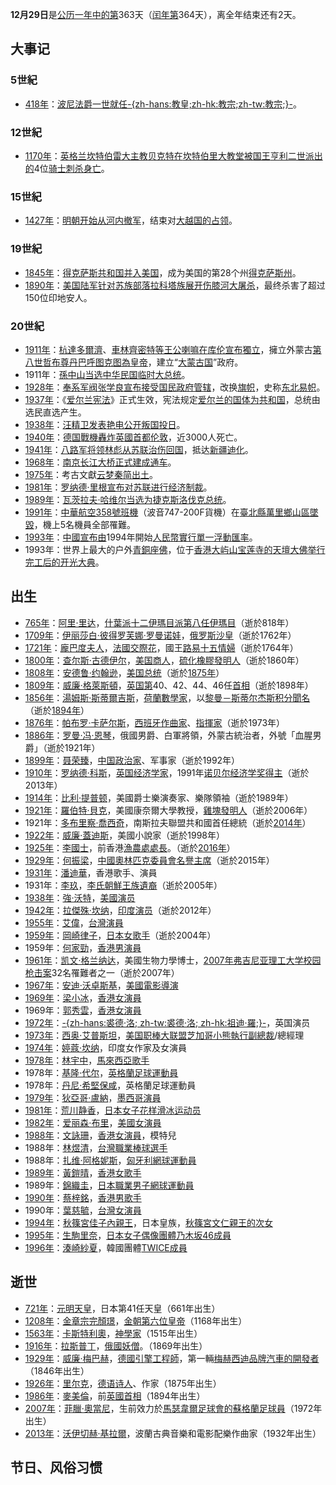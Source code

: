 **12月29日**是[公历一年中的第](https://zh.wikipedia.org/wiki/公历 "wikilink")363天（[闰年第](../Page/闰年.md "wikilink")364天），离全年结束还有2天。

## 大事记

### 5世紀

  - [418年](../Page/418年.md "wikilink")：[波尼法爵一世就任](https://zh.wikipedia.org/wiki/博義一世 "wikilink")[-{zh-hans:教皇;zh-hk:教宗;zh-tw:教宗;}-](../Page/教宗.md "wikilink")。

### 12世紀

  - [1170年](https://zh.wikipedia.org/wiki/1170年 "wikilink")：[英格兰](../Page/英格兰.md "wikilink")[坎特伯雷大主教](../Page/坎特伯雷大主教.md "wikilink")[贝克特在](../Page/托马斯·贝克特.md "wikilink")[坎特伯里大教堂被国王](https://zh.wikipedia.org/wiki/坎特伯里大教堂 "wikilink")[亨利二世派出的](../Page/亨利二世_\(英格兰\).md "wikilink")4位[骑士刺杀身亡](../Page/骑士.md "wikilink")。

### 15世紀

  - [1427年](https://zh.wikipedia.org/wiki/1427年 "wikilink")：[明朝开始从](../Page/明朝.md "wikilink")[河内撤军](https://zh.wikipedia.org/wiki/河内 "wikilink")，结束对[大越国的占领](https://zh.wikipedia.org/wiki/大越 "wikilink")。

### 19世紀

  - [1845年](https://zh.wikipedia.org/wiki/1845年 "wikilink")：[得克萨斯共和国并入](https://zh.wikipedia.org/wiki/得克萨斯共和国 "wikilink")[美国](../Page/美国.md "wikilink")，成为美国的第28个州[得克萨斯州](https://zh.wikipedia.org/wiki/得克萨斯州 "wikilink")。
  - [1890年](../Page/1890年.md "wikilink")：[美国陆军针对](../Page/美国陆军.md "wikilink")[苏族部落](../Page/苏族.md "wikilink")[拉科塔族展开](../Page/拉科塔族.md "wikilink")[伤膝河大屠杀](../Page/伤膝河大屠杀.md "wikilink")，最终杀害了超过150位印地安人。

### 20世紀

  - [1911年](../Page/1911年.md "wikilink")：[杭達多爾濟](../Page/杭達多爾濟.md "wikilink")、[車林齊密特等王公喇嘛在](https://zh.wikipedia.org/wiki/車林齊密特 "wikilink")[库伦宣布](https://zh.wikipedia.org/wiki/库伦 "wikilink")[獨立](https://zh.wikipedia.org/wiki/外蒙古獨立 "wikilink")，擁立外蒙古[第八世哲布尊丹巴呼图克图為](https://zh.wikipedia.org/wiki/第八世哲布尊丹巴呼图克图 "wikilink")[皇帝](../Page/皇帝.md "wikilink")，建立“[大蒙古国](../Page/博克多汗国.md "wikilink")”政府。
  - 1911年：[孫中山当选](../Page/孫中山.md "wikilink")[中华民国临时大总统](../Page/中華民國大總統.md "wikilink")。
  - [1928年](../Page/1928年.md "wikilink")：[奉系军阀](https://zh.wikipedia.org/wiki/奉系军阀 "wikilink")[张学良宣布接受](../Page/张学良.md "wikilink")[国民政府管辖](https://zh.wikipedia.org/wiki/国民政府 "wikilink")，改换[旗帜](https://zh.wikipedia.org/wiki/旗帜 "wikilink")，史称[东北易帜](../Page/东北易帜.md "wikilink")。
  - [1937年](../Page/1937年.md "wikilink")：《[爱尔兰宪法](https://zh.wikipedia.org/wiki/爱尔兰宪法 "wikilink")》正式生效，宪法规定[爱尔兰的国体为](https://zh.wikipedia.org/wiki/爱尔兰共和国 "wikilink")[共和国](https://zh.wikipedia.org/wiki/共和国 "wikilink")，总统由选民直选产生。
  - [1938年](../Page/1938年.md "wikilink")：[汪精卫发表](../Page/汪精卫.md "wikilink")[艳电公开叛国投日](https://zh.wikipedia.org/wiki/艳电 "wikilink")。
  - [1940年](../Page/1940年.md "wikilink")：[德国戰機轟炸](../Page/納粹德國.md "wikilink")[英國首都](https://zh.wikipedia.org/wiki/英國 "wikilink")[伦敦](../Page/伦敦.md "wikilink")，近3000人死亡。
  - [1941年](../Page/1941年.md "wikilink")：[八路军将领](../Page/八路军.md "wikilink")[林彪从](../Page/林彪.md "wikilink")[苏联治伤回国](../Page/苏联.md "wikilink")，抵达[新疆](https://zh.wikipedia.org/wiki/新疆 "wikilink")[迪化](https://zh.wikipedia.org/wiki/迪化 "wikilink")。
  - [1968年](../Page/1968年.md "wikilink")：[南京长江大桥正式建成通车](../Page/南京长江大桥.md "wikilink")。
  - [1975年](../Page/1975年.md "wikilink")：考古文獻[云梦秦简出土](https://zh.wikipedia.org/wiki/云梦秦简 "wikilink")。
  - [1981年](../Page/1981年.md "wikilink")：[罗纳德·里根宣布对](../Page/罗纳德·里根.md "wikilink")[苏联进行](../Page/苏联.md "wikilink")[经济制裁](https://zh.wikipedia.org/wiki/经济制裁 "wikilink")。
  - [1989年](../Page/1989年.md "wikilink")：[瓦茨拉夫·哈维尔当选为](../Page/瓦茨拉夫·哈维尔.md "wikilink")[捷克斯洛伐克总统](https://zh.wikipedia.org/wiki/捷克斯洛伐克 "wikilink")。
  - [1991年](../Page/1991年.md "wikilink")：[中華航空358號班機](https://zh.wikipedia.org/wiki/中華航空358號班機 "wikilink")（波音747-200F貨機）在[臺北縣](https://zh.wikipedia.org/wiki/新北市 "wikilink")[萬里鄉山區墜毀](../Page/萬里區.md "wikilink")，機上5名機員全部罹難。
  - [1993年](../Page/1993年.md "wikilink")：[中國宣布由](../Page/中國.md "wikilink")1994年開始[人民幣實行單一浮動匯率](https://zh.wikipedia.org/wiki/人民幣 "wikilink")。
  - 1993年：世界上最大的户外[青銅座](https://zh.wikipedia.org/wiki/青銅 "wikilink")[佛](../Page/佛.md "wikilink")，位于[香港](../Page/香港.md "wikilink")[大屿山](https://zh.wikipedia.org/wiki/大屿山 "wikilink")[宝莲寺的](https://zh.wikipedia.org/wiki/宝莲寺 "wikilink")[天壇大佛举行完工后的开光大典](https://zh.wikipedia.org/wiki/天壇大佛 "wikilink")。

## 出生

  - [765年](https://zh.wikipedia.org/wiki/765年 "wikilink")：[阿里·里达](../Page/阿里·里达.md "wikilink")，[什葉派](https://zh.wikipedia.org/wiki/什葉派 "wikilink")[十二伊瑪目派第八任伊瑪目](https://zh.wikipedia.org/wiki/十二伊瑪目派 "wikilink")（逝於818年）
  - [1709年](https://zh.wikipedia.org/wiki/1709年 "wikilink")：[伊丽莎白·彼得罗芙娜·罗曼诺娃](../Page/伊丽莎白·彼得罗芙娜·罗曼诺娃.md "wikilink")，[俄罗斯沙皇](../Page/俄罗斯.md "wikilink")（逝於1762年）
  - [1721年](https://zh.wikipedia.org/wiki/1721年 "wikilink")：[龐巴度夫人](../Page/龐巴度夫人.md "wikilink")，[法國交際花](https://zh.wikipedia.org/wiki/法國 "wikilink")，國王[路易十五情婦](../Page/路易十五.md "wikilink")（逝於1764年）
  - [1800年](../Page/1800年.md "wikilink")：[查尔斯·古德伊尔](../Page/查尔斯·古德伊尔.md "wikilink")，[美国商人](../Page/美国.md "wikilink")，[硫化橡膠發明人](../Page/橡膠.md "wikilink")（逝於1860年）
  - [1808年](https://zh.wikipedia.org/wiki/1808年 "wikilink")：[安德鲁·约翰逊](../Page/安德鲁·约翰逊.md "wikilink")，[美国总统](../Page/美国总统.md "wikilink")（逝於[1875年](../Page/1875年.md "wikilink")）
  - [1809年](../Page/1809年.md "wikilink")：[威廉·格萊斯頓](../Page/威廉·格萊斯頓.md "wikilink")，[英国第](https://zh.wikipedia.org/wiki/英国 "wikilink")40、42、44、46任[首相](../Page/英国首相.md "wikilink")（逝於1898年）
  - [1856年](../Page/1856年.md "wikilink")：[湯姆斯·斯蒂爾吉斯](https://zh.wikipedia.org/wiki/湯姆斯·斯蒂爾吉斯 "wikilink")，[荷蘭數學家](https://zh.wikipedia.org/wiki/荷蘭 "wikilink")，以[黎曼－斯蒂尔杰斯积分聞名](../Page/黎曼－斯蒂尔杰斯积分.md "wikilink")（逝於[1894年](../Page/1894年.md "wikilink")）
  - [1876年](../Page/1876年.md "wikilink")：[帕布罗·卡萨尔斯](https://zh.wikipedia.org/wiki/帕布罗·卡萨尔斯 "wikilink")，[西班牙作曲家](../Page/西班牙.md "wikilink")、[指揮家](https://zh.wikipedia.org/wiki/指揮家 "wikilink")（逝於1973年）
  - [1886年](../Page/1886年.md "wikilink")：[罗曼·冯·恩琴](../Page/罗曼·冯·恩琴.md "wikilink")，俄國男爵、白軍將領，外蒙古統治者，外號「血腥男爵」（逝於1921年）
  - [1899年](../Page/1899年.md "wikilink")：[聂荣臻](../Page/聂荣臻.md "wikilink")，[中国政治家](https://zh.wikipedia.org/wiki/中国 "wikilink")、军事家（逝於1992年）
  - [1910年](../Page/1910年.md "wikilink")：[罗纳德·科斯](../Page/罗纳德·科斯.md "wikilink")，[英国经济学家](https://zh.wikipedia.org/wiki/英国 "wikilink")，1991年[诺贝尔经济学奖得主](../Page/诺贝尔经济学奖.md "wikilink")（逝於2013年）
  - [1914年](../Page/1914年.md "wikilink")：[比利·提普顿](../Page/比利·提普顿.md "wikilink")，美國爵士樂演奏家、樂隊領袖（逝於1989年）
  - [1921年](../Page/1921年.md "wikilink")：[羅伯特·貝克](../Page/羅伯特·貝克.md "wikilink")，美國康奈爾大學教授，[雞塊發明人](../Page/雞塊.md "wikilink")（逝於2006年）
  - 1921年：[多布里察·喬西奇](../Page/多布里察·喬西奇.md "wikilink")，南斯拉夫聯盟共和國首任總統（逝於[2014年](../Page/2014年.md "wikilink")）
  - [1922年](../Page/1922年.md "wikilink")：[威廉·蓋迪斯](../Page/威廉·蓋迪斯.md "wikilink")，美國小說家（逝於1998年）
  - [1925年](../Page/1925年.md "wikilink")：[李國士](../Page/李國士.md "wikilink")，前香港[漁農處處長](https://zh.wikipedia.org/wiki/漁農處 "wikilink")。（逝於[2016年](../Page/2016年.md "wikilink")）
  - [1929年](../Page/1929年.md "wikilink")：[何振梁](../Page/何振梁.md "wikilink")，[中國奧林匹克委員會名譽主席](../Page/中國.md "wikilink")（逝於2015年）
  - [1931年](../Page/1931年.md "wikilink")：[潘迪華](../Page/潘迪華.md "wikilink")，香港歌手、演員
  - 1931年：[李玖](../Page/李玖.md "wikilink")，[李氏朝鮮王族遺裔](https://zh.wikipedia.org/wiki/李氏朝鮮 "wikilink")（逝於2005年）
  - [1938年](../Page/1938年.md "wikilink")：[強·沃特](../Page/強·沃特.md "wikilink")，[美國演员](https://zh.wikipedia.org/wiki/美國 "wikilink")
  - [1942年](../Page/1942年.md "wikilink")：[拉傑殊·坎纳](../Page/拉傑殊·坎纳.md "wikilink")，[印度演员](../Page/印度.md "wikilink")（逝於2012年）
  - [1955年](../Page/1955年.md "wikilink")：[艾偉](https://zh.wikipedia.org/wiki/艾偉 "wikilink")，[台灣演員](https://zh.wikipedia.org/wiki/台灣 "wikilink")
  - [1959年](../Page/1959年.md "wikilink")：[岡崎律子](../Page/岡崎律子.md "wikilink")，[日本女歌手](../Page/日本.md "wikilink")（逝於2004年）
  - 1959年：[何家勁](../Page/何家勁.md "wikilink")，[香港男演員](../Page/香港.md "wikilink")
  - [1961年](../Page/1961年.md "wikilink")：[凯文·格兰纳达](../Page/凯文·格兰纳达.md "wikilink")，美國生物力學博士，[2007年弗吉尼亚理工大学校园枪击案](https://zh.wikipedia.org/wiki/2007年弗吉尼亚理工大学校园枪击案 "wikilink")32名罹難者之一（逝於2007年）
  - [1967年](../Page/1967年.md "wikilink")：[安迪·沃卓斯基](https://zh.wikipedia.org/wiki/沃卓斯基兄弟 "wikilink")，[美國電影導演](https://zh.wikipedia.org/wiki/美國 "wikilink")
  - [1969年](../Page/1969年.md "wikilink")：[梁小冰](../Page/梁小冰.md "wikilink")，[香港女演員](../Page/香港.md "wikilink")
  - 1969年：[郭秀雲](https://zh.wikipedia.org/wiki/郭秀雲 "wikilink")，[香港女演員](../Page/香港.md "wikilink")
  - [1972年](../Page/1972年.md "wikilink")：[-{zh-hans:裘德·洛; zh-tw:裘德·洛;
    zh-hk:祖迪·羅;}-](https://zh.wikipedia.org/wiki/裘德·洛 "wikilink")，英国演员
  - [1973年](../Page/1973年.md "wikilink")：[西奥·艾普斯坦](../Page/西奥·艾普斯坦.md "wikilink")，[美国职棒大联盟](https://zh.wikipedia.org/wiki/美国职棒大联盟 "wikilink")[芝加哥小熊執行副總裁](../Page/芝加哥小熊.md "wikilink")/總經理
  - [1974年](../Page/1974年.md "wikilink")：[婷蔻·坎纳](../Page/婷蔻·坎纳.md "wikilink")，印度女作家及女演員
  - [1978年](../Page/1978年.md "wikilink")：[林宇中](../Page/林宇中.md "wikilink")，[馬來西亞歌手](https://zh.wikipedia.org/wiki/馬來西亞 "wikilink")
  - 1978年：[基隆·代尔](../Page/基隆·代尔.md "wikilink")，[英格蘭足球運動員](https://zh.wikipedia.org/wiki/英格蘭 "wikilink")
  - 1978年：[丹尼·希堅保咸](../Page/丹尼·希堅保咸.md "wikilink")，英格蘭足球運動員
  - [1979年](../Page/1979年.md "wikilink")：[狄亞哥·盧納](../Page/狄亞哥·盧納.md "wikilink")，[墨西哥演員](../Page/墨西哥.md "wikilink")
  - [1981年](../Page/1981年.md "wikilink")：[荒川静香](../Page/荒川静香.md "wikilink")，[日本女子花样滑冰运动员](../Page/日本.md "wikilink")
  - [1982年](../Page/1982年.md "wikilink")：[爱丽森·布里](../Page/爱丽森·布里.md "wikilink")，[美國女演員](https://zh.wikipedia.org/wiki/美國 "wikilink")
  - [1988年](../Page/1988年.md "wikilink")：[文詠珊](../Page/文詠珊.md "wikilink")，[香港女演員](../Page/香港.md "wikilink")，模特兒
  - 1988年：[林煜清](../Page/林煜清.md "wikilink")，[台灣職業棒球選手](https://zh.wikipedia.org/wiki/台灣 "wikilink")
  - 1988年：[扎维·阿格妮斯](../Page/扎维·阿格妮斯.md "wikilink")，[匈牙利網球運動員](../Page/匈牙利.md "wikilink")
  - [1989年](../Page/1989年.md "wikilink")：[黃鎧晴](../Page/黃鎧晴.md "wikilink")，[香港女歌手](../Page/香港.md "wikilink")
  - 1989年：[錦織圭](https://zh.wikipedia.org/wiki/錦織圭 "wikilink")，[日本職業男子網球運動員](../Page/日本.md "wikilink")
  - [1990年](../Page/1990年.md "wikilink")：[蔡梓銘](../Page/蔡梓銘.md "wikilink")，[香港男歌手](../Page/香港.md "wikilink")
  - 1990年：[葉慈毓](../Page/葉慈毓.md "wikilink")，[台灣女演員](https://zh.wikipedia.org/wiki/台灣 "wikilink")
  - [1994年](../Page/1994年.md "wikilink")：[秋篠宮佳子內親王](../Page/佳子內親王.md "wikilink")，日本皇族，[秋篠宮文仁親王的次女](../Page/秋篠宮文仁親王.md "wikilink")
  - [1995年](../Page/1995年.md "wikilink")：[生駒里奈](../Page/生駒里奈.md "wikilink")，[日本女子偶像團體](../Page/日本.md "wikilink")[乃木坂46成員](https://zh.wikipedia.org/wiki/乃木坂46 "wikilink")
  - [1996年](../Page/1996年.md "wikilink")：[湊崎紗夏](https://zh.wikipedia.org/wiki/湊崎紗夏 "wikilink")，韓國團體[TWICE成員](https://zh.wikipedia.org/wiki/TWICE "wikilink")

## 逝世

  - [721年](https://zh.wikipedia.org/wiki/721年 "wikilink")：[元明天皇](../Page/元明天皇.md "wikilink")，日本第41任天皇（661年出生）
  - [1208年](https://zh.wikipedia.org/wiki/1208年 "wikilink")：[金章宗完顏璟](../Page/金章宗.md "wikilink")，[金朝第六位皇帝](../Page/金朝.md "wikilink")（1168年出生）
  - [1563年](https://zh.wikipedia.org/wiki/1563年 "wikilink")：[卡斯特利奧](https://zh.wikipedia.org/wiki/卡斯特利奧 "wikilink")，[神學家](../Page/神學.md "wikilink")（1515年出生）
  - [1916年](../Page/1916年.md "wikilink")：[拉斯普丁](https://zh.wikipedia.org/wiki/拉斯普丁 "wikilink")，[俄國妖僧](https://zh.wikipedia.org/wiki/俄國 "wikilink")。（1869年出生）
  - [1929年](../Page/1929年.md "wikilink")：[威廉·梅巴赫](../Page/威廉·梅巴赫.md "wikilink")，[德國](https://zh.wikipedia.org/wiki/德國 "wikilink")[引擎工程師](https://zh.wikipedia.org/wiki/引擎 "wikilink")，第一輛[梅赫西迪品牌汽車的開發者](https://zh.wikipedia.org/wiki/梅塞德斯-朋馳 "wikilink")（1846年出生）
  - [1926年](../Page/1926年.md "wikilink")：[里尔克](https://zh.wikipedia.org/wiki/里尔克 "wikilink")，[德语诗人](../Page/德语.md "wikilink")、作家（1875年出生）
  - [1986年](../Page/1986年.md "wikilink")：[麥美倫](https://zh.wikipedia.org/wiki/麥美倫 "wikilink")，前[英國首相](https://zh.wikipedia.org/wiki/英國首相 "wikilink")（1894年出生）
  - [2007年](../Page/2007年.md "wikilink")：[菲臘·奧當尼](../Page/菲臘·奧當尼.md "wikilink")，生前效力於[馬瑟韋爾足球會的](https://zh.wikipedia.org/wiki/馬瑟韋爾足球會 "wikilink")[蘇格蘭足球員](../Page/蘇格蘭.md "wikilink")（1972年出生）
  - [2013年](../Page/2013年.md "wikilink")：[沃伊切赫·基拉爾](https://zh.wikipedia.org/wiki/沃伊切赫·基拉爾 "wikilink")，波蘭古典音樂和電影配樂作曲家（1932年出生）

## 节日、风俗习惯